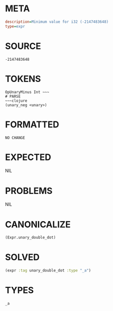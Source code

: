 # META
~~~ini
description=Minimum value for i32 (-2147483648)
type=expr
~~~
# SOURCE
~~~roc
-2147483648
~~~
# TOKENS
~~~text
OpUnaryMinus Int ~~~
# PARSE
~~~clojure
(unary_neg <unary>)
~~~
# FORMATTED
~~~roc
NO CHANGE
~~~
# EXPECTED
NIL
# PROBLEMS
NIL
# CANONICALIZE
~~~clojure
(Expr.unary_double_dot)
~~~
# SOLVED
~~~clojure
(expr :tag unary_double_dot :type "_a")
~~~
# TYPES
~~~roc
_a
~~~
